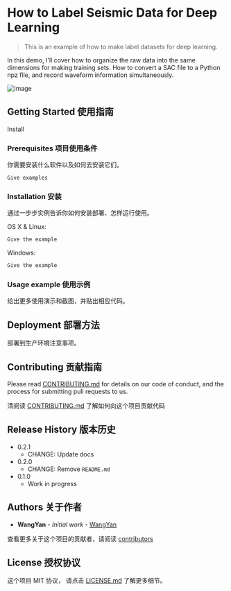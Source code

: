 # How to Label Seismic Data for Deep Learning

> This is an example of how to make label datasets for deep learning.

In this demo, I'll cover how to organize the raw data into the same dimensions for making training sets. How to convert a SAC file to a Python npz file, and record waveform information simultaneously.

![image](https://github.com/maihao14/Lina-Seismic-Playground/blob/master/LabelData/IntroIMG.png)

## Getting Started 使用指南

Install

### Prerequisites 项目使用条件

你需要安装什么软件以及如何去安装它们。

```
Give examples
```

### Installation 安装

通过一步步实例告诉你如何安装部署、怎样运行使用。

OS X & Linux:

```sh
Give the example
```

Windows:

```sh
Give the example
```

### Usage example 使用示例

给出更多使用演示和截图，并贴出相应代码。

## Deployment 部署方法

部署到生产环境注意事项。

## Contributing 贡献指南

Please read [CONTRIBUTING.md](#) for details on our code of conduct, and the process for submitting pull requests to us.

清阅读 [CONTRIBUTING.md](#) 了解如何向这个项目贡献代码

## Release History 版本历史

* 0.2.1
    * CHANGE: Update docs
* 0.2.0
    * CHANGE: Remove `README.md`
* 0.1.0
    * Work in progress

## Authors 关于作者

* **WangYan** - *Initial work* - [WangYan](https://wangyan.org)

查看更多关于这个项目的贡献者，请阅读 [contributors](#)

## License 授权协议

这个项目 MIT 协议， 请点击 [LICENSE.md](LICENSE.md) 了解更多细节。
